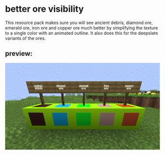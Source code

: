 # better ore visibility 
This resource pack makes sure you will see ancient debris, diamond ore, emerald ore, iron ore and copper ore much better by simplifying the texture to a single color with an animated outline. It also does this for the deepslate variants of the ores.
## preview:
![Alt Text](https://github.com/brecht6/better-ore-visibility/blob/main/2022-08-18_19-58-51_AdobeExpress.gif?raw=true)

